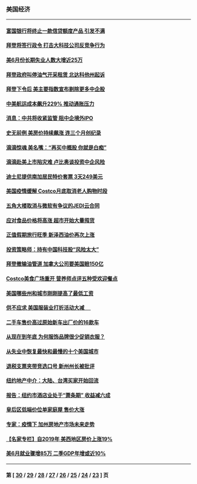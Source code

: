 ### 美国经济
---
#### [富国银行将终止一款信贷额度产品 引发不满](../../pages/ncid1078158/n13078881.md) 
#### [拜登将签行政令 打击大科技公司反竞争行为](../../pages/ncid1078158/n13079096.md) 
#### [美6月份长期失业人数大增近25万](../../pages/ncid1078158/n13078843.md) 
#### [拜登政府叫停油气开采租赁 北达科他州起诉](../../pages/ncid1078158/n13077202.md) 
#### [拜登下令后 美主要指数宣布剔除更多中企股](../../pages/ncid1078158/n13076668.md) 
#### [中美航运成本飙升229% 推动通胀压力](../../pages/ncid1078158/n13076495.md) 
#### [消息：中共将收紧监管 阻中企境外IPO](../../pages/ncid1078158/n13075213.md) 
#### [史无前例 美房价持续飙涨 连三个月创纪录](../../pages/ncid1078158/n13074735.md) 
#### [滴滴惊魂 美名嘴：“再买中概股 你就是白痴”](../../pages/ncid1078158/n13074532.md) 
#### [滴滴赴美上市陷灾难 卢比奥谈投资中企风险](../../pages/ncid1078158/n13074219.md) 
#### [迪士尼提供南加居民特价套票 3天249美元](../../pages/ncid1078158/n13072818.md) 
#### [美国疫情缓解 Costco月底取消老人购物时段](../../pages/ncid1078158/n13072320.md) 
#### [五角大楼取消与微软有争议的JEDI云合同](../../pages/ncid1078158/n13072144.md) 
#### [应对食品价格将高涨 超市开始大量囤货](../../pages/ncid1078158/n13072202.md) 
#### [正值假期旅行旺季 新泽西油价再次上涨](../../pages/ncid1078158/n13070262.md) 
#### [投资策略师：持有中国科技股“风险太大”](../../pages/ncid1078158/n13070057.md) 
#### [拜登撤输油管道 加拿大公司要美国赔150亿](../../pages/ncid1078158/n13069333.md) 
#### [Costco美食广场重开 营养师点评五种受欢迎餐点](../../pages/ncid1078158/n13064123.md) 
#### [美国哪些州和城市刚刚提高了最低工资](../../pages/ncid1078158/n13065576.md) 
#### [供不应求 美国服装业打折活动大减 　](../../pages/ncid1078158/n13065316.md) 
#### [二手车售价高过原始新车出厂价的16款车](../../pages/ncid1078158/n13065490.md) 
#### [从现在到年底 为何服饰品牌很少促销衣服？](../../pages/ncid1078158/n13064204.md) 
#### [从失业中恢复最快和最慢的十个美国城市](../../pages/ncid1078158/n13065401.md) 
#### [退税支票夹带竞选口号 新州州长被批评](../../pages/ncid1078158/n13064495.md) 
#### [纽约地产中介：大陆、台湾买家开始回流](../../pages/ncid1078158/n13064666.md) 
#### [报告：纽约市酒店业处于“萧条期”  收益减六成](../../pages/ncid1078158/n13064455.md) 
#### [皇后区低端价位单家庭屋 售价大涨](../../pages/ncid1078158/n13064657.md) 
#### [专家：疫情下 加州房地产市场未来走势](../../pages/ncid1078158/n13064443.md) 
#### [【名家专栏】自2019年 美西地区房价上涨19%](../../pages/ncid1078158/n13062264.md) 
#### [美6月就业骤增85万 二季GDP年增或近10%](../../pages/ncid1078158/n13063447.md) 

---
#### 第 [ [30](./30.md) / [29](./29.md) / [28](./28.md) / [27](./27.md) / [26](./26.md) / [25](./25.md) / [24](./24.md) / [23](./23.md) ] 页
